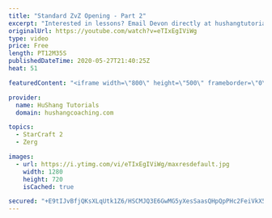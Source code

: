 ```yaml
---
title: "Standard ZvZ Opening - Part 2"
excerpt: "Interested in lessons? Email Devon directly at hushangtutorials@outlook.com ------------------------------------------------------------------------------------------------------- Want to support HuShang Tutorials directly? Patreon is a website where you can contribute a monthly donation that will help"
originalUrl: https://youtube.com/watch?v=eTIxEgIViWg
type: video
price: Free
length: PT12M35S
publishedDateTime: 2020-05-27T21:40:25Z
heat: 51

featuredContent: "<iframe width=\"800\" height=\"500\" frameborder=\"0\" src=\"https://www.youtube.com/embed/eTIxEgIViWg\" allow=\"accelerometer; autoplay; encrypted-media; gyroscope; picture-in-picture\" allowfullscreen></iframe>"

provider:
  name: HuShang Tutorials
  domain: hushangcoaching.com

topics:
  - StarCraft 2
  - Zerg

images:
  - url: https://i.ytimg.com/vi/eTIxEgIViWg/maxresdefault.jpg
    width: 1280
    height: 720
    isCached: true

secured: "+E9tIJvBfjQKsXLqUtk1Z6/HSCMJQ3E6GwMG5yXesSaasQHpQpPHc2FeiVkX53XtaGpq0lExw7QvKZWJffC3SNFZ75QSumdKRHh+L1+HQw2QwkQ6Cde8vzwOMiqXDfdK0t/Bg+fQlwj5Tp9izPvDwXXSA3iHCWBWsH9I/dQWMsONV++qQNyFm799qBGMevHKSoRmabot0VyE8AW4ocwWLv20ZeiFTnS6NzeGFIQLdmlr22p7sErMLztUMFMf6Kq21s30LQHY7P6a8YtR7vffulURV37wd1afNHQVggickbOqM3S9W3ty9NkxMCOiuRT+25tCtn/Dn9pd7GXcZ4olXRcfA0kiXVxJwojGhtZLelWrt8ZamPp9QJaLIwG41eW38kOEhIAD73gEbj8i1EfMvL7MYmq03rfTh4vMMJmHBl8=;XgArlUR7CNPmUPEQjq5mXw=="
---
```



